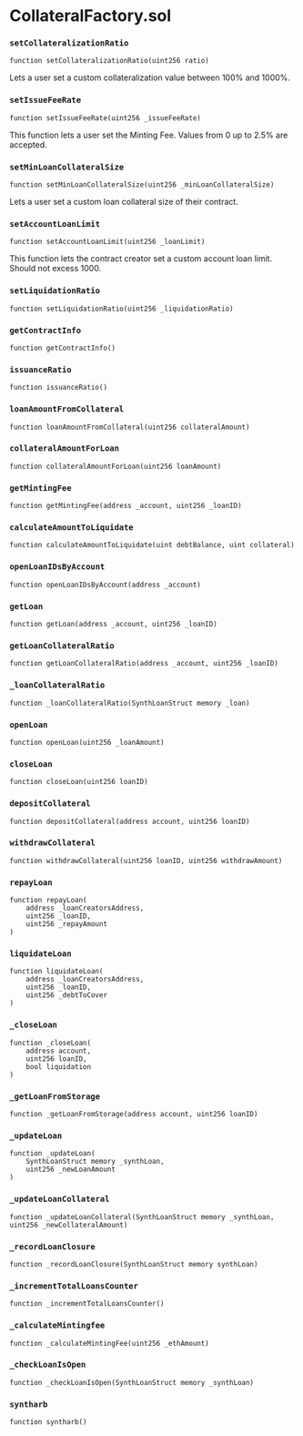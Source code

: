 # CollateralFactory.sol

### `setCollateralizationRatio`

```text
function setCollateralizationRatio(uint256 ratio)
```

Lets a user set a custom collateralization value between 100% and 1000%.

### `setIssueFeeRate`

```text
function setIssueFeeRate(uint256 _issueFeeRate)
```

This function lets a user set the Minting Fee. Values from 0 up to 2.5% are accepted.

### `setMinLoanCollateralSize`

```text
function setMinLoanCollateralSize(uint256 _minLoanCollateralSize)
```

Lets a user set a custom loan collateral size of their contract.

### `setAccountLoanLimit`

```text
function setAccountLoanLimit(uint256 _loanLimit)
```

This function lets the contract creator set a custom account loan limit. Should not excess 1000.

### `setLiquidationRatio`

```text
function setLiquidationRatio(uint256 _liquidationRatio)
```

### `getContractInfo`

```text
function getContractInfo()
```

### `issuanceRatio`

```text
function issuanceRatio()
```

### `loanAmountFromCollateral`

```text
function loanAmountFromCollateral(uint256 collateralAmount)
```

### `collateralAmountForLoan`

```text
function collateralAmountForLoan(uint256 loanAmount)
```

### `getMintingFee`

```text
function getMintingFee(address _account, uint256 _loanID)
```

### `calculateAmountToLiquidate`

```text
function calculateAmountToLiquidate(uint debtBalance, uint collateral)
```

### `openLoanIDsByAccount`

```text
function openLoanIDsByAccount(address _account)
```

### `getLoan`

```text
function getLoan(address _account, uint256 _loanID)
```

### `getLoanCollateralRatio`

```text
function getLoanCollateralRatio(address _account, uint256 _loanID)
```

### `_loanCollateralRatio`

```text
function _loanCollateralRatio(SynthLoanStruct memory _loan)
```

### `openLoan`

```text
function openLoan(uint256 _loanAmount)
```

### `closeLoan`

```text
function closeLoan(uint256 loanID)
```

### `depositCollateral`

```text
function depositCollateral(address account, uint256 loanID)
```

### `withdrawCollateral`

```text
function withdrawCollateral(uint256 loanID, uint256 withdrawAmount)
```

### `repayLoan`

```text
function repayLoan(
    address _loanCreatorsAddress,
    uint256 _loanID,
    uint256 _repayAmount
)
```

### `liquidateLoan`

```text
function liquidateLoan(
    address _loanCreatorsAddress,
    uint256 _loanID,
    uint256 _debtToCover
)
```

### `_closeLoan`

```text
function _closeLoan(
    address account,
    uint256 loanID,
    bool liquidation
)
```

### `_getLoanFromStorage`

```text
function _getLoanFromStorage(address account, uint256 loanID)
```

### `_updateLoan`

```text
function _updateLoan(
    SynthLoanStruct memory _synthLoan,
    uint256 _newLoanAmount
)
```

### `_updateLoanCollateral`

```text
function _updateLoanCollateral(SynthLoanStruct memory _synthLoan, uint256 _newCollateralAmount)
```

### `_recordLoanClosure`

```text
function _recordLoanClosure(SynthLoanStruct memory synthLoan)
```

### `_incrementTotalLoansCounter`

```text
function _incrementTotalLoansCounter()
```

### `_calculateMintingfee`

```text
function _calculateMintingFee(uint256 _ethAmount)
```

### `_checkLoanIsOpen`

```text
function _checkLoanIsOpen(SynthLoanStruct memory _synthLoan)
```

### `syntharb`

```text
function syntharb()
```

